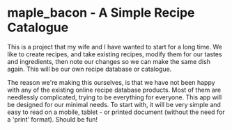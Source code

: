 maple_bacon - A Simple Recipe Catalogue
===========

This is a project that my wife and I have wanted to start for a long time.  We like to create recipes, and take existing recipes, modify them for our tastes and ingredients, then  note our changes so we can make the same dish again.  This will be our own recipe database or catalogue. 

The reason we're making this ourselves, is that we have not been happy with any of the existing online recipe database products.  Most of them are needlessly complicated, trying to be everything for everyone.  This app will be designed for our minimal needs.  To start with, it will be very simple and easy to read on a mobile, tablet - or printed document (without the need for a 'print' format).  Should be fun!
